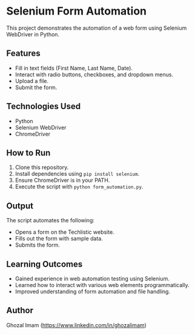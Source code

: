 # Selenium Form Automation
This project demonstrates the automation of a web form using Selenium WebDriver in Python.

## Features
- Fill in text fields (First Name, Last Name, Date).
- Interact with radio buttons, checkboxes, and dropdown menus.
- Upload a file.
- Submit the form.

## Technologies Used
- Python
- Selenium WebDriver
- ChromeDriver

## How to Run
1. Clone this repository.
2. Install dependencies using `pip install selenium`.
3. Ensure ChromeDriver is in your PATH.
4. Execute the script with `python form_automation.py`.

## Output
The script automates the following:
- Opens a form on the Techlistic website.
- Fills out the form with sample data.
- Submits the form.

## Learning Outcomes
- Gained experience in web automation testing using Selenium.
- Learned how to interact with various web elements programmatically.
- Improved understanding of form automation and file handling.

## Author
Ghozal Imam (https://www.linkedin.com/in/ghozalimam)
